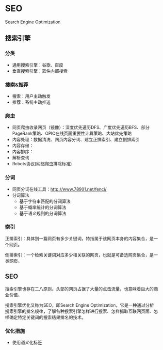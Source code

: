 # SEO

Search Engine Optimization

## 搜索引擎
### 分类

* 通用搜索引擎：谷歌、百度
* 垂直搜索引擎：软件内部搜索

### 搜索&推荐
* 搜索：用户主动触发
* 推荐：系统主动推送

### 爬虫
* 网页爬虫收录网页（镜像）：深度优先遍历DFS、广度优先遍历BFS、部分PageRank策略、OPIC在线页面重要性计算策略、大站优先策略
* 内容处理：数据清洗、网页内容分词、建立正排索引、建立倒排索引
* 内容存储：
* 内容排序：
* 解析查询
* Robots协议(网络爬虫排除标准)

### 分词
* 网页分词在线工具：http://www.78901.net/fenci/
* 分词算法
	* 基于字符串匹配的分词算法
	* 基于概率统计的分词算法
	* 基于语义规则的分词算法

### 索引

正排索引：具体到一篇网页有多少关键词，特指属于该网页本身的内容集合，是一个网页。

倒排索引：一个检索关键词对应多少相关联的网页，也就是可备选网页集合，是一类网页。

## SEO
搜索引擎也存在二八原则，头部的网页占据了大量的点击流量，也意味着巨大的商业价值。

搜索引擎优化又称为SEO，即Search Engine Optimization，它是一种通过分析搜索引擎的排名规律，了解各种搜索引擎怎样进行搜索、怎样抓取互联网页面、怎样确定特定关键词的搜索结果排名的技术。

### 优化措施

* 使用语义化标签